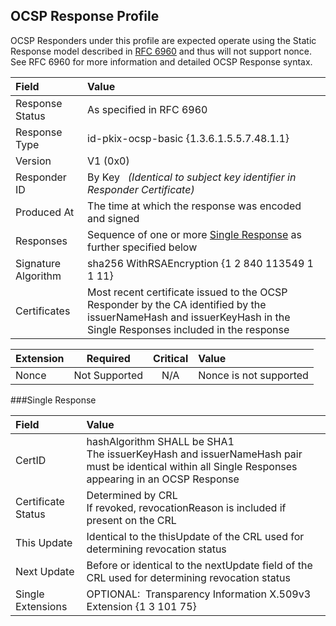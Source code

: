 ## OCSP Response Profile
OCSP Responders under this profile are expected operate using the Static Response model described in [RFC 6960](https://ietf.org/rfc/rfc6960.txt) and thus will not support nonce. See RFC 6960 for more information and detailed OCSP Response syntax.

| **Field** | **Value** |
| :-------- | :------------------------------- |
| Response Status | As specified in RFC 6960 |
| Response Type | id-pkix-ocsp-basic {1.3.6.1.5.5.7.48.1.1} |
| Version | V1 (0x0) |
| Responder ID | By Key &nbsp;&nbsp;*(Identical to subject key identifier in Responder Certificate)* |
| Produced At | The time at which the response was encoded and signed |
| Responses | Sequence of one or more [Single Response](#Single-Response) as further specified below
| Signature Algorithm | sha256 WithRSAEncryption {1 2 840 113549 1 1 11} |
| Certificates | Most recent certificate issued to the OCSP Responder by the CA identified by the issuerNameHash and issuerKeyHash in the Single Responses included in the response |

| **Extension** | **Required** | **Critical** | **Value** |
| :-------- | :-----: | :-----: | :------------------------------- |
| Nonce | Not Supported | N/A | Nonce is not supported |

###Single Response

| **Field** | **Value** |
| :-------- | :------------------------------- |
| CertID | hashAlgorithm SHALL be SHA1<br>The issuerKeyHash and issuerNameHash pair must be identical within all Single Responses appearing in an OCSP Response |
| Certificate Status | Determined by CRL<br>If revoked, revocationReason is included if present on the CRL |
| This Update | Identical to the thisUpdate of the CRL used for determining revocation status |
| Next Update | Before or identical to the nextUpdate field of the CRL used for determining revocation status |
| Single Extensions | OPTIONAL: &nbsp;Transparency Information X.509v3 Extension {1 3 101 75} |
